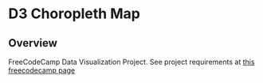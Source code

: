 # D3 Choropleth Map

## Overview

FreeCodeCamp Data Visualization Project.
See project requirements at [this freecodecamp page](https://www.freecodecamp.org/learn/data-visualization/data-visualization-projects/visualize-data-with-a-choropleth-map)

